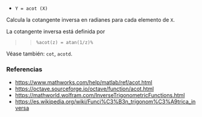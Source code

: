 - `Y = acot (X)`

Calcula la cotangente inversa en radianes para cada elemento de `X`.

La cotangente inversa está definida por

> > `%acot(z) = atan(1/z)%`

Véase también: `cot`, `acotd`.

### Referencias

- https://www.mathworks.com/help/matlab/ref/acot.html
- https://octave.sourceforge.io/octave/function/acot.html
- https://mathworld.wolfram.com/InverseTrigonometricFunctions.html
- https://es.wikipedia.org/wiki/Funci%C3%B3n_trigonom%C3%A9trica_inversa
